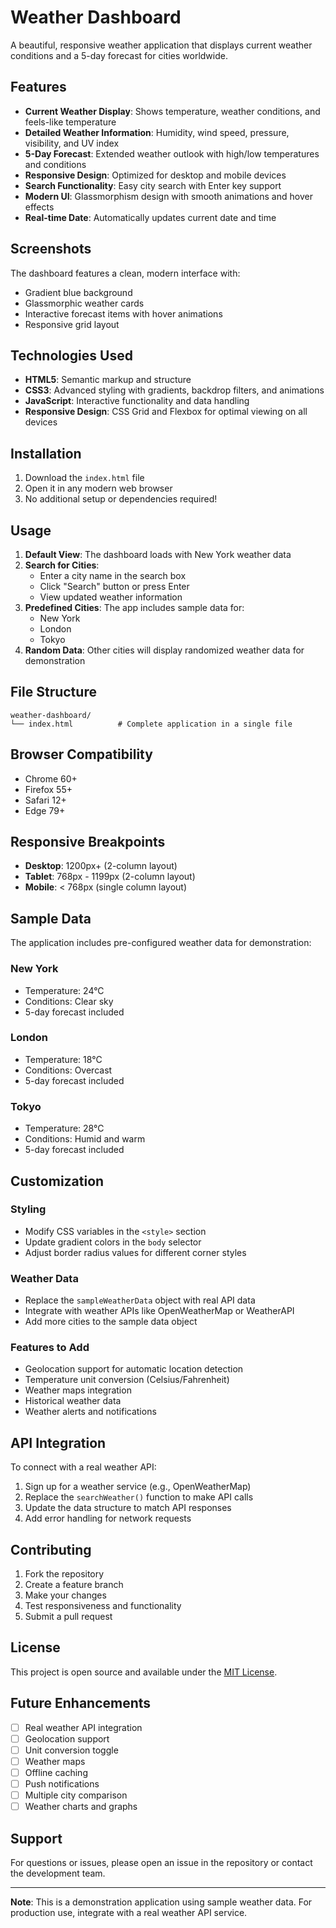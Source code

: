 # Weather Dashboard

A beautiful, responsive weather application that displays current weather conditions and a 5-day forecast for cities worldwide.

## Features

- **Current Weather Display**: Shows temperature, weather conditions, and feels-like temperature
- **Detailed Weather Information**: Humidity, wind speed, pressure, visibility, and UV index
- **5-Day Forecast**: Extended weather outlook with high/low temperatures and conditions
- **Responsive Design**: Optimized for desktop and mobile devices
- **Search Functionality**: Easy city search with Enter key support
- **Modern UI**: Glassmorphism design with smooth animations and hover effects
- **Real-time Date**: Automatically updates current date and time

## Screenshots

The dashboard features a clean, modern interface with:
- Gradient blue background
- Glassmorphic weather cards
- Interactive forecast items with hover animations
- Responsive grid layout

## Technologies Used

- **HTML5**: Semantic markup and structure
- **CSS3**: Advanced styling with gradients, backdrop filters, and animations
- **JavaScript**: Interactive functionality and data handling
- **Responsive Design**: CSS Grid and Flexbox for optimal viewing on all devices

## Installation

1. Download the `index.html` file
2. Open it in any modern web browser
3. No additional setup or dependencies required!

## Usage

1. **Default View**: The dashboard loads with New York weather data
2. **Search for Cities**: 
   - Enter a city name in the search box
   - Click "Search" button or press Enter
   - View updated weather information
3. **Predefined Cities**: The app includes sample data for:
   - New York
   - London
   - Tokyo
4. **Random Data**: Other cities will display randomized weather data for demonstration

## File Structure

```
weather-dashboard/
└── index.html          # Complete application in a single file
```

## Browser Compatibility

- Chrome 60+
- Firefox 55+
- Safari 12+
- Edge 79+

## Responsive Breakpoints

- **Desktop**: 1200px+ (2-column layout)
- **Tablet**: 768px - 1199px (2-column layout)
- **Mobile**: < 768px (single column layout)

## Sample Data

The application includes pre-configured weather data for demonstration:

### New York
- Temperature: 24°C
- Conditions: Clear sky
- 5-day forecast included

### London  
- Temperature: 18°C
- Conditions: Overcast
- 5-day forecast included

### Tokyo
- Temperature: 28°C
- Conditions: Humid and warm  
- 5-day forecast included

## Customization

### Styling
- Modify CSS variables in the `<style>` section
- Update gradient colors in the `body` selector
- Adjust border radius values for different corner styles

### Weather Data
- Replace the `sampleWeatherData` object with real API data
- Integrate with weather APIs like OpenWeatherMap or WeatherAPI
- Add more cities to the sample data object

### Features to Add
- Geolocation support for automatic location detection
- Temperature unit conversion (Celsius/Fahrenheit)
- Weather maps integration
- Historical weather data
- Weather alerts and notifications

## API Integration

To connect with a real weather API:

1. Sign up for a weather service (e.g., OpenWeatherMap)
2. Replace the `searchWeather()` function to make API calls
3. Update the data structure to match API responses
4. Add error handling for network requests

## Contributing

1. Fork the repository
2. Create a feature branch
3. Make your changes
4. Test responsiveness and functionality
5. Submit a pull request

## License

This project is open source and available under the [MIT License](LICENSE).

## Future Enhancements

- [ ] Real weather API integration
- [ ] Geolocation support
- [ ] Unit conversion toggle
- [ ] Weather maps
- [ ] Offline caching
- [ ] Push notifications
- [ ] Multiple city comparison
- [ ] Weather charts and graphs

## Support

For questions or issues, please open an issue in the repository or contact the development team.

---

**Note**: This is a demonstration application using sample weather data. For production use, integrate with a real weather API service.
